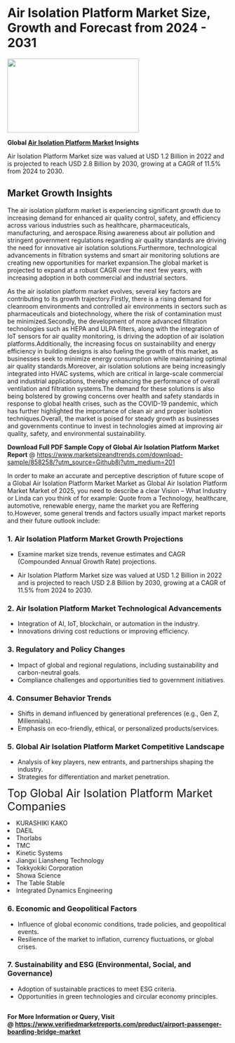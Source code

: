<H1>Air Isolation Platform Market Size, Growth and Forecast from 2024 - 2031</H1><img class="aligncenter size-medium wp-image-584254" src="https://thirdeyenews.in/wp-content/uploads/2024/09/Global-Market-Research-300x168.jpeg" alt="" width="300" height="168" /><p><strong>Global&nbsp;<a href="https://www.marketsizeandtrends.com/download-sample/858258/?utm_source=Github8j?utm_medium=201">Air Isolation Platform Market</a> Insights</strong></p><p>Air Isolation Platform Market size was valued at USD 1.2 Billion in 2022 and is projected to reach USD 2.8 Billion by 2030, growing at a CAGR of 11.5% from 2024 to 2030.</p><p><h2>Market Growth Insights</h2> <p>The air isolation platform market is experiencing significant growth due to increasing demand for enhanced air quality control, safety, and efficiency across various industries such as healthcare, pharmaceuticals, manufacturing, and aerospace.Rising awareness about air pollution and stringent government regulations regarding air quality standards are driving the need for innovative air isolation solutions.Furthermore, technological advancements in filtration systems and smart air monitoring solutions are creating new opportunities for market expansion.The global market is projected to expand at a robust CAGR over the next few years, with increasing adoption in both commercial and industrial sectors.</p> <p>As the air isolation platform market evolves, several key factors are contributing to its growth trajectory.Firstly, there is a rising demand for cleanroom environments and controlled air environments in sectors such as pharmaceuticals and biotechnology, where the risk of contamination must be minimized.Secondly, the development of more advanced filtration technologies such as HEPA and ULPA filters, along with the integration of IoT sensors for air quality monitoring, is driving the adoption of air isolation platforms.Additionally, the increasing focus on sustainability and energy efficiency in building designs is also fueling the growth of this market, as businesses seek to minimize energy consumption while maintaining optimal air quality standards.Moreover, air isolation solutions are being increasingly integrated into HVAC systems, which are critical in large-scale commercial and industrial applications, thereby enhancing the performance of overall ventilation and filtration systems.The demand for these solutions is also being bolstered by growing concerns over health and safety standards in response to global health crises, such as the COVID-19 pandemic, which has further highlighted the importance of clean air and proper isolation techniques.Overall, the market is poised for steady growth as businesses and governments continue to invest in technologies aimed at improving air quality, safety, and environmental sustainability.</p> <p><span class=""><strong>Download Full PDF Sample Copy of Global Air Isolation Platform Market Report</strong> @ <a href="https://www.marketsizeandtrends.com/download-sample/858258/?utm_source=Github8j?utm_medium=201" target="_blank">https://www.marketsizeandtrends.com/download-sample/858258/?utm_source=Github8j?utm_medium=201</a></span></p><p>In order to make an accurate and perceptive description of future scope of a Global&nbsp;Air Isolation Platform Market Market as Global&nbsp;Air Isolation Platform Market Market of 2025, you need to describe a clear Vision &ndash; What Industry or Linda can you think of for example: Quote from a Technology, healthcare, automotive, renewable energy, name the market you are Reffering to.However, some general trends and factors usually impact market reports and their future outlook include:</p><h3>1.&nbsp;<strong>Air Isolation Platform Market Growth Projections</strong></h3><ul><li>Examine market size trends, revenue estimates and CAGR (Compounded Annual Growth Rate) projections.</li><li><p>Air Isolation Platform Market size was valued at USD 1.2 Billion in 2022 and is projected to reach USD 2.8 Billion by 2030, growing at a CAGR of 11.5% from 2024 to 2030.</p></li></ul><h3>2.&nbsp;<strong>Air Isolation Platform Market Technological Advancements</strong></h3><ul><li>Integration of AI, IoT, blockchain, or automation in the industry.</li><li>Innovations driving cost reductions or improving efficiency.</li></ul><h3>3.&nbsp;<strong>Regulatory and Policy Changes</strong></h3><ul><li>Impact of global and regional regulations, including sustainability and carbon-neutral goals.</li><li>Compliance challenges and opportunities tied to government initiatives.</li></ul><h3>4.&nbsp;<strong>Consumer Behavior Trends</strong></h3><ul><li>Shifts in demand influenced by generational preferences (e.g., Gen Z, Millennials).</li><li>Emphasis on eco-friendly, ethical, or personalized products/services.</li></ul><h3>5.&nbsp;<strong>Global Air Isolation Platform Market Competitive Landscape</strong></h3><ul><li>Analysis of key players, new entrants, and partnerships shaping the industry.</li><li>Strategies for differentiation and market penetration.</li></ul><p data-pm-slice="1 1 []"><span style="color: inherit; font-family: inherit; font-size: 25px;">Top Global Air Isolation Platform Market Companies</span></p><div class="" data-test-id=""><p><li>KURASHIKI KAKO</li><li> DAEIL</li><li> Thorlabs</li><li> TMC</li><li> Kinetic Systems</li><li> Jiangxi Liansheng Technology</li><li> Tokkyokiki Corporation</li><li> Showa Science</li><li> The Table Stable</li><li> Integrated Dynamics Engineering</li></p></div><h3>6.&nbsp;<strong>Economic and Geopolitical Factors</strong></h3><ul><li>Influence of global economic conditions, trade policies, and geopolitical events.</li><li>Resilience of the market to inflation, currency fluctuations, or global crises.</li></ul><h3>7.&nbsp;<strong>Sustainability and ESG (Environmental, Social, and Governance)</strong></h3><ul><li>Adoption of sustainable practices to meet ESG criteria.</li><li>Opportunities in green technologies and circular economy principles.</li></ul><h2><strong style="font-size: 14px;">For More Information or Query, Visit @&nbsp;</strong><a style="background-color: #ffffff; font-size: 14px;" href="https://www.marketsizeandtrends.com/report/air-isolation-platform-market/" target="_blank">https://www.verifiedmarketreports.com/product/airport-passenger-boarding-bridge-market</a></h2>